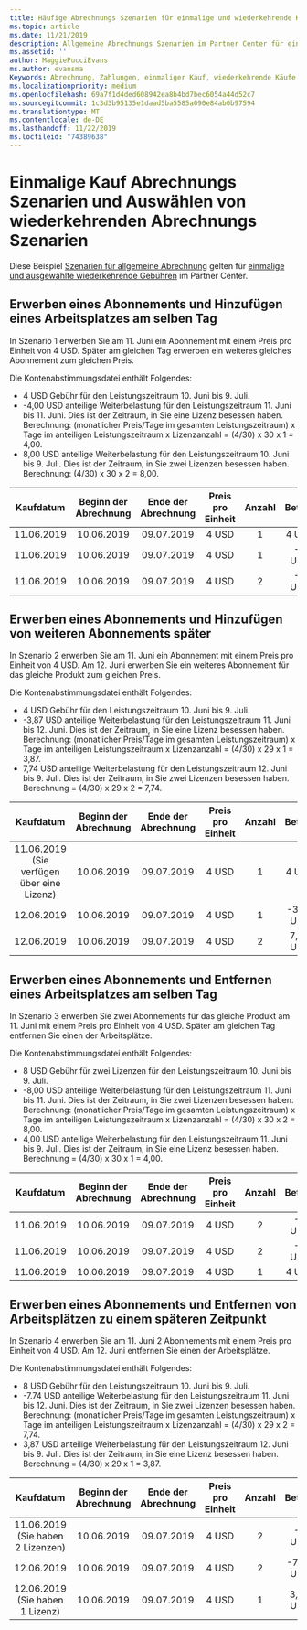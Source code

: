 ```yaml
---
title: Häufige Abrechnungs Szenarien für einmalige und wiederkehrende Käufe | Partner Center
ms.topic: article
ms.date: 11/21/2019
description: Allgemeine Abrechnungs Szenarien im Partner Center für einmalige und wiederkehrende Käufe (z. b. Kauf Abonnements, Hinzufügen von weiteren Abonnements, hinzufügen und Entfernen von Arbeitsplätzen).
ms.assetid: ''
author: MaggiePucciEvans
ms.author: evansma
Keywords: Abrechnung, Zahlungen, einmaliger Kauf, wiederkehrende Käufe, Abonnements, Arbeitsplätze
ms.localizationpriority: medium
ms.openlocfilehash: 69a7f1d4ded608942ea8b4bd7bec6054a44d52c7
ms.sourcegitcommit: 1c3d3b95135e1daad5ba5585a090e84ab0b97594
ms.translationtype: MT
ms.contentlocale: de-DE
ms.lasthandoff: 11/22/2019
ms.locfileid: "74389638"
---
```

# <a name="one-time-and-select-recurring-purchase-billing-scenarios"></a>Einmalige Kauf Abrechnungs Szenarien und Auswählen von wiederkehrenden Abrechnungs Szenarien

Diese Beispiel [Szenarien für allgemeine Abrechnung](common-billing-scenarios.md) gelten für [einmalige und ausgewählte wiederkehrende Gebühren](one-time-and-recurring-billing.md) im Partner Center.

## <a name="purchase-a-subscription-and-add-a-seat-on-the-same-day"></a>Erwerben eines Abonnements und Hinzufügen eines Arbeitsplatzes am selben Tag

In Szenario 1 erwerben Sie am 11. Juni ein Abonnement mit einem Preis pro Einheit von 4 USD. Später am gleichen Tag erwerben ein weiteres gleiches Abonnement zum gleichen Preis.

Die Kontenabstimmungsdatei enthält Folgendes:

- 4 USD Gebühr für den Leistungszeitraum 10. Juni bis 9. Juli.
- -4,00 USD anteilige Weiterbelastung für den Leistungszeitraum 11. Juni bis 11. Juni. Dies ist der Zeitraum, in Sie eine Lizenz besessen haben. Berechnung: (monatlicher Preis/Tage im gesamten Leistungszeitraum) x Tage im anteiligen Leistungszeitraum x Lizenzanzahl = (4/30) x 30 x 1 = 4,00.
- 8,00 USD anteilige Weiterbelastung für den Leistungszeitraum 10. Juni bis 9. Juli. Dies ist der Zeitraum, in Sie zwei Lizenzen besessen haben. Berechnung: (4/30) x 30 x 2 = 8,00.

|**Kaufdatum**   |**Beginn der Abrechnung** |**Ende der Abrechnung**  |**Preis pro Einheit**  |**Anzahl**  |**Betrag** |**Gebührenart** |
|:------:|:------:|:------:|:------:|:------:|:------:|:-----:|
|11.06.2019      |10.06.2019   |09.07.2019         |4 USD                |1                 |4 USD            |Neu         |
|11.06.2019     | 10.06.2019    |09.07.2019        |4 USD        |1        | -4 USD       |addQuantity           |
|11.06.2019     | 10.06.2019    |09.07.2019        |4 USD        | 2      |-8 USD         |addQuantity           |

## <a name="purchase-a-subscription-and-add-more-subscriptions-later"></a>Erwerben eines Abonnements und Hinzufügen von weiteren Abonnements später

In Szenario 2 erwerben Sie am 11. Juni ein Abonnement mit einem Preis pro Einheit von 4 USD. Am 12. Juni erwerben Sie ein weiteres Abonnement für das gleiche Produkt zum gleichen Preis.

Die Kontenabstimmungsdatei enthält Folgendes:

- 4 USD Gebühr für den Leistungszeitraum 10. Juni bis 9. Juli.
- -3,87 USD anteilige Weiterbelastung für den Leistungszeitraum 11. Juni bis 12. Juni. Dies ist der Zeitraum, in Sie eine Lizenz besessen haben. Berechnung: (monatlicher Preis/Tage im gesamten Leistungszeitraum) x Tage im anteiligen Leistungszeitraum x Lizenzanzahl = (4/30) x 29 x 1 = 3,87.
- 7,74 USD anteilige Weiterbelastung für den Leistungszeitraum 12. Juni bis 9. Juli. Dies ist der Zeitraum, in Sie zwei Lizenzen besessen haben. Berechnung = (4/30) x 29 x 2 = 7,74.

|**Kaufdatum**   |**Beginn der Abrechnung** |**Ende der Abrechnung**  |**Preis pro Einheit**  |**Anzahl**  |**Betrag** |**Gebührenart** |
|:------:|:------:|:------:|:------:|:------:|:------:|:-----:|
|11.06.2019 (Sie verfügen über eine Lizenz)     |10.06.2019   |09.07.2019         |4 USD         |1        |4 USD            |Neu         |
|12.06.2019     | 10.06.2019    |09.07.2019        |4 USD        |1        | -3,87 USD       |addQuantity           |
|12.06.2019     | 10.06.2019    |09.07.2019        |4 USD        | 2      |7,74 USD       |addQuantity           |

## <a name="purchase-a-subscription-and-remove-a-seat-on-the-same-day"></a>Erwerben eines Abonnements und Entfernen eines Arbeitsplatzes am selben Tag

In Szenario 3 erwerben Sie zwei Abonnements für das gleiche Produkt am 11. Juni mit einem Preis pro Einheit von 4 USD. Später am gleichen Tag entfernen Sie einen der Arbeitsplätze.  

Die Kontenabstimmungsdatei enthält Folgendes:

- 8 USD Gebühr für zwei Lizenzen für den Leistungszeitraum 10. Juni bis 9. Juli.
- -8,00 USD anteilige Weiterbelastung für den Leistungszeitraum 11. Juni bis 11. Juni. Dies ist der Zeitraum, in Sie zwei Lizenzen besessen haben. Berechnung: (monatlicher Preis/Tage im gesamten Leistungszeitraum) x Tage im anteiligen Leistungszeitraum x Lizenzanzahl = (4/30) x 30 x 2 = 8,00.
- 4,00 USD anteilige Weiterbelastung für den Leistungszeitraum 11. Juni bis 9. Juli. Dies ist der Zeitraum, in Sie eine Lizenz besessen haben. Berechnung = (4/30) x 30 x 1 = 4,00.

|**Kaufdatum**   |**Beginn der Abrechnung** |**Ende der Abrechnung**  |**Preis pro Einheit**  |**Anzahl**  |**Betrag** |**Gebührenart** |
|:------:|:------:|:------:|:------:|:------:|:------:|:-----:|
|11.06.2019      |10.06.2019   |09.07.2019         |4 USD                |2                 |-8 USD            |Neu         |
|11.06.2019     | 10.06.2019    |09.07.2019        |4 USD        |2        | -8 USD       |removeQuantity           |
|11.06.2019     | 10.06.2019    |09.07.2019        |4 USD        | 1      |4 USD         |removeQuantity           |

## <a name="purchase-a-subscription-and-remove-seats-later"></a>Erwerben eines Abonnements und Entfernen von Arbeitsplätzen zu einem späteren Zeitpunkt

In Szenario 4 erwerben Sie am 11. Juni 2 Abonnements mit einem Preis pro Einheit von 4 USD. Am 12. Juni entfernen Sie einen der Arbeitsplätze.

Die Kontenabstimmungsdatei enthält Folgendes:

- 8 USD Gebühr für den Leistungszeitraum 10. Juni bis 9. Juli.
- -7.74 USD anteilige Weiterbelastung für den Leistungszeitraum 11. Juni bis 12. Juni. Dies ist der Zeitraum, in Sie zwei Lizenzen besessen haben. Berechnung: (monatlicher Preis/Tage im gesamten Leistungszeitraum) x Tage im anteiligen Leistungszeitraum x Lizenzanzahl = (4/30) x 29 x 2 = 7,74.
- 3,87 USD anteilige Weiterbelastung für den Leistungszeitraum 12. Juni bis 9. Juli. Dies ist der Zeitraum, in Sie eine Lizenz besessen haben. Berechnung = (4/30) x 29 x 1 = 3,87.

|**Kaufdatum**   |**Beginn der Abrechnung** |**Ende der Abrechnung**  |**Preis pro Einheit**  |**Anzahl**  |**Betrag** |**Gebührenart** |
|:------:|:------:|:------:|:------:|:------:|:------:|:-----:|
|11.06.2019 (Sie haben 2 Lizenzen)     |10.06.2019   |09.07.2019         |4 USD         |2        |-8 USD       |Neu       |
|12.06.2019     | 10.06.2019    |09.07.2019        |4 USD        |2        | -7,74 USD       |removeQuantity           |
|12.06.2019 (Sie haben 1 Lizenz)    | 10.06.2019    |09.07.2019   |4 USD    |1      |3,87 USD    |removeQuantity |
